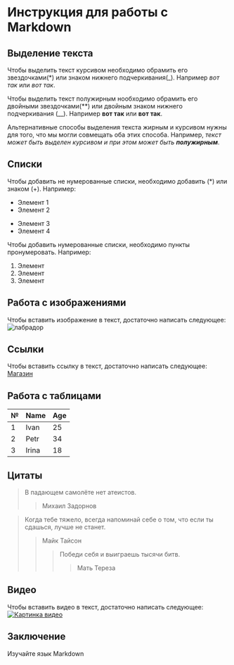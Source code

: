 # Инструкция для работы с Markdown
##  Выделение текста

Чтобы выделить текст курсивом необходимо обрамить его звездочками(*) или знаком нижнего подчеркивания(_). Например *вот так* или _вот так_. 

Чтобы выделить текст полужирным нообходимо обрамить его двойными звездочками(**) или двойным знаком нижнего подчеркивания (__). Например **вот так** или __вот так__.

Альтернативные способы выделения текста жирным и курсивом нужны для того, что мы могли совмещать оба этих способа. Например, _текст может быть выделен курсивом и при этом может быть **полужирным**_.

## Списки

Чтобы добавить не нумерованные списки, необходимо добавить (*) или знаком (+). Например:
* Элемент 1
* Элемент 2
+ Элемент 3
+ Элемент 4

Чтобы добавить нумерованные списки, необходимо пункты пронумеровать. Например:
1. Элемент
2. Элемент
3. Элемент


## Работа с изображениями

Чтобы вставить изображение в текст, достаточно написать следующее:
![лабрадор](Labrodor.jpg.png)

## Ссылки

Чтобы вставить ссылку в текст, достаточно написать следующее:
[Магазин](https://www.mvideo.ru/)

## Работа с таблицами
  №  |  Name   | Age  
-----|---------|-----
1 |Ivan| 25
2| Petr|34
3 |Irina|18 

## Цитаты
> В падающем самолёте нет атеистов.
>> Михаил Задорнов

> Когда тебе тяжело, всегда напоминай себе о том, что если ты сдашься, лучше не станет.
>> Майк Тайсон
>>>Победи себя и выиграешь тысячи битв.
>>>> Мать Тереза

## Видео

Чтобы вставить видео в текст, достаточно написать следующее:
[![Картинка видео](https://img.youscreen.ru/wall/14977209244917/14977209244917_1920x1200.jpg)](https://www.youtube.com/shorts/QqYwGm1rYvg)


## Заключение
Изучайте язык Markdown